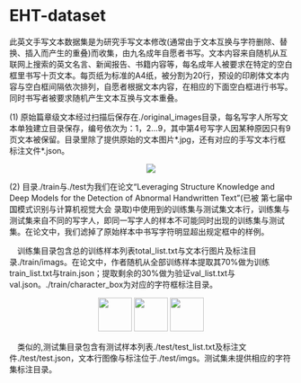# EHT-dataset

此英文手写文本数据集是为研究手写文本修改(通常由于文本互换与字符删除、替换、插入而产生的重叠)而收集，由九名成年自愿者书写。文本内容来自随机从互联网上搜索的英文名言、新闻报告、书籍内容等，每名成年人被要求在特定的空白框里书写十页文本。每页纸为标准的A4纸，被分割为20行，预设的印刷体文本内容与空白框间隔依次排列，自愿者根据文本内容，在相应的下面空白框进行书写。同时书写者被要求随机产生文本互换与文本重叠。

(1) 原始篇章级文本经过扫描后保存在./original_images目录，每名写字人所写文本单独建立目录保存，编号依次为：1，2...9，其中第4号写字人因某种原因只有9页文本被保留。目录里除了提供原始的文本图片*.jpg，还有对应的手写文本行框标注文件*.json。
<div align=center>
<img src=https://github.com/Wukong90/EHT-dataset/blob/main/original_images/page_sample.png>
</div>


(2) 目录./train与./test为我们在论文“Leveraging Structure Knowledge and Deep Models for the Detection of Abnormal Handwritten Text”(已被 第七届中国模式识别与计算机视觉大会 录取)中使用到的训练集与测试集文本行，训练集与测试集来自不同的写字人，即同一写字人的样本不可能同时出现的训练集与测试集。在论文中，我们滤掉了原始样本中书写字符明显超出规定框中的样例。

&emsp;训练集目录包含总的训练样本列表total_list.txt与文本行图片及标注目录./train/imags。在论文中，作者随机从全部训练样本提取其70%做为训练train_list.txt与train.json；提取剩余的30%做为验证val_list.txt与val.json。./train/character_box为对应的字符框标注目录。

<div align=center>
<img src=https://github.com/Wukong90/EHT-dataset/blob/main/train/sample_sw.png height=60>
  
<img src=https://github.com/Wukong90/EHT-dataset/blob/main/train/sample_ov.png height=60>

<img src=https://github.com/Wukong90/EHT-dataset/blob/main/train/sample_char.png height=60>
</div>


&emsp;类似的,测试集目录包含有测试样本列表./test/test_list.txt及标注文件./test/test.json，文本行图像与标注位于./test/imgs。测试集未提供相应的字符集标注目录。
